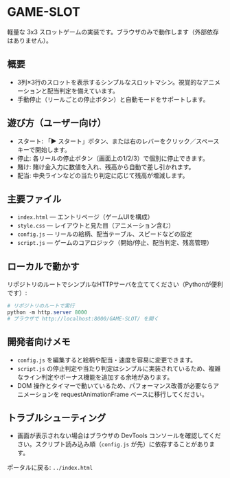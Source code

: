 # GAME-SLOT

軽量な 3x3 スロットゲームの実装です。ブラウザのみで動作します（外部依存はありません）。

## 概要
- 3列×3行のスロットを表示するシンプルなスロットマシン。視覚的なアニメーションと配当判定を備えています。
- 手動停止（リールごとの停止ボタン）と自動モードをサポートします。

## 遊び方（ユーザー向け）
- スタート: 「▶ スタート」ボタン、または右のレバーをクリック／スペースキーで開始します。
- 停止: 各リールの停止ボタン（画面上の1/2/3）で個別に停止できます。
- 賭け: 賭け金入力に数値を入れ、残高から自動で差し引かれます。
- 配当: 中央ラインなどの当たり判定に応じて残高が増減します。

## 主要ファイル
- `index.html` — エントリページ（ゲームUIを構成）
- `style.css` — レイアウトと見た目（アニメーション含む）
- `config.js` — リールの絵柄、配当テーブル、スピードなどの設定
- `script.js` — ゲームのコアロジック（開始/停止、配当判定、残高管理）

## ローカルで動かす
リポジトリのルートでシンプルなHTTPサーバを立ててください（Pythonが便利です）:

```powershell
# リポジトリのルートで実行
python -m http.server 8000
# ブラウザで http://localhost:8000/GAME-SLOT/ を開く
```

## 開発者向けメモ
- `config.js` を編集すると絵柄や配当・速度を容易に変更できます。
- `script.js` の停止判定や当たり判定はシンプルに実装されているため、複雑なライン判定やボーナス機能を追加する余地があります。
- DOM 操作とタイマーで動いているため、パフォーマンス改善が必要ならアニメーションを requestAnimationFrame ベースに移行してください。

## トラブルシューティング
- 画面が表示されない場合はブラウザの DevTools コンソールを確認してください。スクリプト読み込み順（`config.js` が先）に依存することがあります。

ポータルに戻る: `../index.html`

